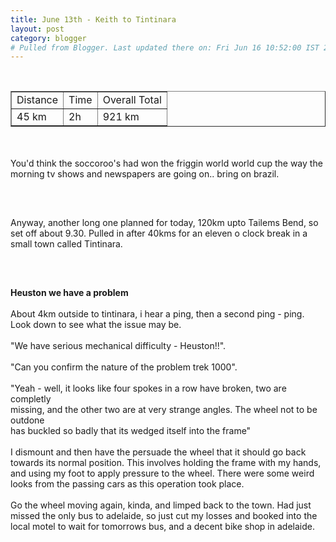 ```yaml
---
title: June 13th - Keith to Tintinara
layout: post
category: blogger
# Pulled from Blogger. Last updated there on: Fri Jun 16 10:52:00 IST 2006
---
```

<TABLE BORDER="1"><TR><TD>Distance</TD><TD>Time</TD><TD>Overall Total</TD></TR><br /><TR><TD>45 km</TD><TD>2h</TD><TD>921 km</TD></TR></TABLE><br /><br />You'd think the soccoroo's had won the friggin world world cup the way the morning tv shows and newspapers are going on.. bring on brazil.<br /><br /><a onblur="try {parent.deselectBloggerImageGracefully();} catch(e) {}" href="http://photos1.blogger.com/blogger/916/2956/1600/IMG_0840.jpg"><img style="display:block; margin:0px auto 10px; text-align:center;cursor:pointer; cursor:hand;" src="http://photos1.blogger.com/blogger/916/2956/320/IMG_0840.jpg" border="0" alt="" /></a><br /><br />Anyway, another long one planned for today, 120km upto Tailems Bend, so set off about 9.30. Pulled in after 40kms for an eleven o clock break in a small town called Tintinara.<br /><br /><a onblur="try {parent.deselectBloggerImageGracefully();} catch(e) {}" href="http://photos1.blogger.com/blogger/916/2956/1600/IMG_0841.jpg"><img style="display:block; margin:0px auto 10px; text-align:center;cursor:pointer; cursor:hand;" src="http://photos1.blogger.com/blogger/916/2956/320/IMG_0841.jpg" border="0" alt="" /></a><br /><br /><b>Heuston we have a problem</B><br /><br />About 4km outside to tintinara, i hear a ping, then a second ping - ping.<br />Look down to see what the issue may be. <br /><br />"We have serious mechanical difficulty - Heuston!!".<br /><br />"Can you confirm the nature of the problem trek 1000".<br /><br />"Yeah - well, it looks like four spokes in a row have broken, two are completly<br />missing, and the other two are at very strange angles. The wheel not to be outdone<br />has buckled so badly that its wedged itself into the frame"<br /><br />I dismount and then have the persuade the wheel that it should go back towards its normal position. This involves holding the frame with my hands, and using my foot to apply pressure to the wheel. There were some weird looks from the passing cars as this operation took place.<br /><br />Go the wheel moving again, kinda, and limped back to the town. Had just missed the only bus to adelaide, so just cut my losses and booked into the local motel to wait for tomorrows bus, and a decent bike shop in adelaide.
